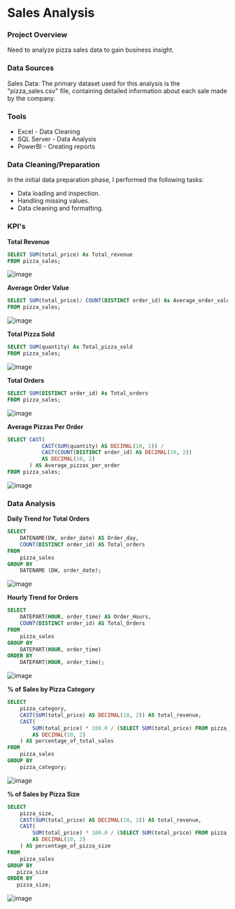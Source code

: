 # Sales Analysis

### Project Overview

Need to analyze pizza sales data to gain business insight.

### Data Sources

Sales Data: The primary dataset used for this analysis is the "pizza_sales.csv" file, containing detailed information about each sale made by the company.

### Tools

- Excel - Data Cleaning
- SQL Server - Data Analysis
- PowerBI - Creating reports

### Data Cleaning/Preparation

In the initial data preparation phase, I performed the following tasks:

- Data loading and inspection.
- Handling missing values.
- Data cleaning and formatting.

### KPI's

**Total Revenue**
```SQL
SELECT SUM(total_price) As Total_revenue
FROM pizza_sales;
```
![image](https://github.com/user-attachments/assets/0299fb25-b0f5-4045-a616-3029f096ba5f)

**Average Order Value**
```SQL
SELECT SUM(total_price)/ COUNT(DISTINCT order_id) As Average_order_value
FROM pizza_sales;
```
![image](https://github.com/user-attachments/assets/5fb38c11-6ec4-4b33-9c2a-f3d4499225de)

**Total Pizza Sold**
```SQL
SELECT SUM(quantity) As Total_pizza_sold
FROM pizza_sales;
```
![image](https://github.com/user-attachments/assets/17f0de25-95e2-4abe-ac45-6f6ac61f645a)

**Total Orders**
```SQL
SELECT SUM(DISTINCT order_id) As Total_orders
FROM pizza_sales;
```
![image](https://github.com/user-attachments/assets/d967200f-7879-4c44-954a-af45b7f4baf4)


**Average Pizzas Per Order**
```SQL
SELECT CAST(
           CAST(SUM(quantity) AS DECIMAL(10, 2)) /
           CAST(COUNT(DISTINCT order_id) AS DECIMAL(10, 2)) 
           AS DECIMAL(10, 2)
       ) AS Average_pizzas_per_order
FROM pizza_sales;
```
![image](https://github.com/user-attachments/assets/c5c8dd51-1e79-458f-ab83-70a236304862)

### Data Analysis
**Daily Trend for Total Orders**
```SQL
SELECT 
    DATENAME(DW, order_date) AS Order_day, 
    COUNT(DISTINCT order_id) AS Total_orders
FROM 
    pizza_sales
GROUP BY 
    DATENAME (DW, order_date);
```
![image](https://github.com/user-attachments/assets/979cc446-ae15-40f1-be4d-170a29d2fd3d)

**Hourly Trend for Orders**
```SQL
SELECT 
    DATEPART(HOUR, order_time) AS Order_Hours, 
    COUNT(DISTINCT order_id) AS Total_Orders
FROM 
    pizza_sales
GROUP BY 
    DATEPART(HOUR, order_time)
ORDER BY
    DATEPART(HOUR, order_time);
```
![image](https://github.com/user-attachments/assets/0c4be8a8-53f5-434b-8cee-f9458c109148)

**% of Sales by Pizza Category**
```SQL
SELECT 
    pizza_category, 
    CAST(SUM(total_price) AS DECIMAL(10, 2)) AS total_revenue, 
    CAST(
        SUM(total_price) * 100.0 / (SELECT SUM(total_price) FROM pizza_sales) 
        AS DECIMAL(10, 2)
    ) AS percentage_of_total_sales
FROM 
    pizza_sales
GROUP BY 
    pizza_category;
```
![image](https://github.com/user-attachments/assets/a47408c9-bd30-4de1-8b35-e80955eb7658)

**% of Sales by Pizza Size**
```SQL
SELECT 
    pizza_size, 
    CAST(SUM(total_price) AS DECIMAL(10, 2)) AS total_revenue, 
    CAST(
        SUM(total_price) * 100.0 / (SELECT SUM(total_price) FROM pizza_sales) 
        AS DECIMAL(10, 2)
    ) AS percentage_of_pizza_size
FROM 
    pizza_sales
GROUP BY 
   pizza_size
ORDER BY
   pizza_size;
```
![image](https://github.com/user-attachments/assets/908d801a-8dd4-40f9-9837-80c77294ca96)

